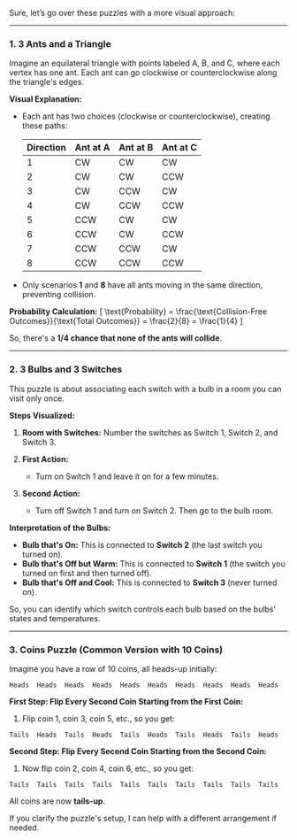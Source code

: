 Sure, let’s go over these puzzles with a more visual approach:

---

### 1. **3 Ants and a Triangle**

Imagine an equilateral triangle with points labeled A, B, and C, where each vertex has one ant. Each ant can go clockwise or counterclockwise along the triangle's edges.

**Visual Explanation:**
- Each ant has two choices (clockwise or counterclockwise), creating these paths:
  
   | Direction | Ant at A | Ant at B | Ant at C |
   |-----------|----------|----------|----------|
   | 1         | CW       | CW       | CW       |
   | 2         | CW       | CW       | CCW      |
   | 3         | CW       | CCW      | CW       |
   | 4         | CW       | CCW      | CCW      |
   | 5         | CCW      | CW       | CW       |
   | 6         | CCW      | CW       | CCW      |
   | 7         | CCW      | CCW      | CW       |
   | 8         | CCW      | CCW      | CCW      |

- Only scenarios **1** and **8** have all ants moving in the same direction, preventing collision.

**Probability Calculation:**
\[
\text{Probability} = \frac{\text{Collision-Free Outcomes}}{\text{Total Outcomes}} = \frac{2}{8} = \frac{1}{4}
\]

So, there's a **1/4 chance that none of the ants will collide**.

---

### 2. **3 Bulbs and 3 Switches**

This puzzle is about associating each switch with a bulb in a room you can visit only once.

**Steps Visualized:**
1. **Room with Switches:** Number the switches as Switch 1, Switch 2, and Switch 3.
   
2. **First Action:** 
   - Turn on Switch 1 and leave it on for a few minutes.
   
3. **Second Action:** 
   - Turn off Switch 1 and turn on Switch 2. Then go to the bulb room.

**Interpretation of the Bulbs:**
- **Bulb that's On:** This is connected to **Switch 2** (the last switch you turned on).
- **Bulb that's Off but Warm:** This is connected to **Switch 1** (the switch you turned on first and then turned off).
- **Bulb that's Off and Cool:** This is connected to **Switch 3** (never turned on).

So, you can identify which switch controls each bulb based on the bulbs’ states and temperatures.

---

### 3. **Coins Puzzle** (Common Version with 10 Coins)

Imagine you have a row of 10 coins, all heads-up initially:

```
Heads  Heads  Heads  Heads  Heads  Heads  Heads  Heads  Heads  Heads
```

**First Step: Flip Every Second Coin Starting from the First Coin:**
1. Flip coin 1, coin 3, coin 5, etc., so you get:

```
Tails  Heads  Tails  Heads  Tails  Heads  Tails  Heads  Tails  Heads
```

**Second Step: Flip Every Second Coin Starting from the Second Coin:**
1. Now flip coin 2, coin 4, coin 6, etc., so you get:

```
Tails  Tails  Tails  Tails  Tails  Tails  Tails  Tails  Tails  Tails
```

All coins are now **tails-up**.

If you clarify the puzzle's setup, I can help with a different arrangement if needed.
    
